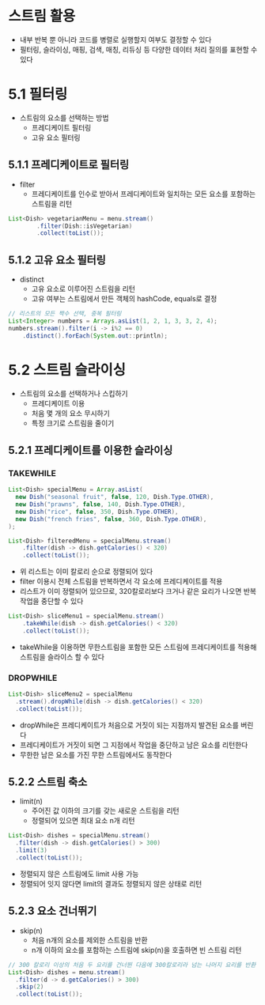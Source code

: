 # 스트림 활용

- 내부 반복 뿐 아니라 코드를 병렬로 실행할지 여부도 결정할 수 있다
- 필터링, 슬라이싱, 매핑, 검색, 매칭, 리듀싱 등 다양한 데이터 처리 질의를 표현할 수 있다

# 5.1 필터링
- 스트림의 요소를 선택하는 방법
  - 프레디케이트 필터링
  - 고유 요소 필터링

## 5.1.1 프레디케이트로 필터링
- filter
  - 프레디케이트를 인수로 받아서 프레디케이트와 일치하는 모든 요소를 포함하는 스트림을 리턴

```java
List<Dish> vegetarianMenu = menu.stream()
        .filter(Dish::isVegetarian)
        .collect(toList());
```

## 5.1.2 고유 요소 필터링
- distinct
  - 고유 요소로 이루어진 스트림을 리턴
  - 고유 여부는 스트림에서 만든 객체의 hashCode, equals로 결정

```java
// 리스트의 모든 짝수 선택, 중복 필터링
List<Integer> numbers = Arrays.asList(1, 2, 1, 3, 3, 2, 4);
numbers.stream().filter(i -> i%2 == 0)
    .distinct().forEach(System.out::println);
```

# 5.2 스트림 슬라이싱
- 스트림의 요소를 선택하거나 스킵하기
  - 프레디케이트 이용
  - 처음 몇 개의 요소 무시하기
  - 특정 크기로 스트림을 줄이기

## 5.2.1 프레디케이트를 이용한 슬라이싱
### TAKEWHILE
```java
List<Dish> specialMenu = Array.asList(
  new Dish("seasonal fruit", false, 120, Dish.Type.OTHER),
  new Dish("prawns", false, 140, Dish.Type.OTHER),
  new Dish("rice", false, 350, Dish.Type.OTHER),
  new Dish("french fries", false, 360, Dish.Type.OTHER),
);

List<Dish> filteredMenu = specialMenu.stream()
    .filter(dish -> dish.getCalories() < 320)
    .collect(toList());
```
- 위 리스트는 이미 칼로리 순으로 정렬되어 있다
- filter 이용시 전체 스트림을 반복하면서 각 요소에 프레디케이트를 적용
- 리스트가 이미 정렬되어 있으므로, 320칼로리보다 크거나 같은 요리가 나오면 반복 작업을 중단할 수 있다

```java
List<Dish> sliceMenu1 = specialMenu.stream()
    .takeWhile(dish -> dish.getCalories() < 320)
    .collect(toList());
```
- takeWhile을 이용하면 무한스트림을 포함한 모든 스트림에 프레디케이트를 적용해 스트림을 슬라이스 할 수 있다

### DROPWHILE
```java
List<Dish> sliceMenu2 = specialMenu
  .stream().dropWhile(dish -> dish.getCalories() < 320)
  .collect(toList());
```
- dropWhile은 프레디케이트가 처음으로 거짓이 되는 지점까지 발견된 요소를 버린다
- 프레디케이트가 거짓이 되면 그 지점에서 작업을 중단하고 남은 요소를 리턴한다
- 무한한 남은 요소를 가진 무한 스트림에서도 동작한다

## 5.2.2 스트림 축소
- limit(n)
  - 주어진 값 이하의 크기를 갖는 새로운 스트림을 리턴
  - 정렬되어 있으면 최대 요소 n개 리턴

```java
List<Dish> dishes = specialMenu.stream()
  .filter(dish -> dish.getCalories() > 300)
  .limit(3)
  .collect(toList());
```

- 정렬되지 않은 스트림에도 limit 사용 가능
- 정렬되어 잇지 않다면 limit의 결과도 정렬되지 않은 상태로 리턴

## 5.2.3 요소 건너뛰기
- skip(n)
  - 처음 n개의 요소를 제외한 스트림을 반환
  - n개 이하의 요소를 포함하는 스트림에 skip(n)을 호출하면 빈 스트림 리턴

```java
// 300 칼로리 이상의 처음 두 요리를 건너뛴 다음에 300칼로리라 넘는 나머지 요리를 반환
List<Dish> dishes = menu.stream()
  .filter(d -> d.getCalories() > 300)
  .skip(2)
  .collect(toList());
```